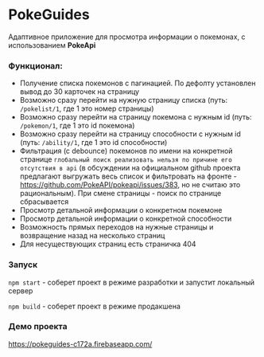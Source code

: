 # PokeGuides 

Адаптивное приложение для просмотра информации о покемонах, с использованием **PokeApi**

### Функционал:
- Получение списка покемонов с пагинацией. По дефолту установлен вывод до 30 карточек на страницу
- Возможно сразу перейти на нужную страницу списка (путь: `/pokelist/1`, где 1 это номер страницы)
- Возможно сразу перейти на страницу покемона с нужным id (путь: `/pokemon/1`, где 1 это id покемона)
- Возможно сразу перейти на страницу способности с нужным id (путь: `/ability/1`, где 1 это id способности)
- Фильтрация (с debounce) покемонов по имени на конкретной странице `глобальный поиск реализовать нельзя по причине его отсутствия в api` (в обсуждении на официальном github проекта предлагают выгружать весь список и фильтровать на фронте - https://github.com/PokeAPI/pokeapi/issues/383, но не считаю это рациональным). При смене страницы - поиск по странице сбрасывается
- Просмотр детальной информации о конкретном покемоне
- Просмотр детальной информации о конкретной способности
- Возможность прямых переходов на нужные страницы и возвращение назад на несколько страниц
- Для несуществующих страниц есть страничка 404


### Запуск
`npm start` - соберет проект в режиме разработки и запустит локальный сервер

`npm build` - соберет проект в режиме продакшена

### Демо проекта
https://pokeguides-c172a.firebaseapp.com/

